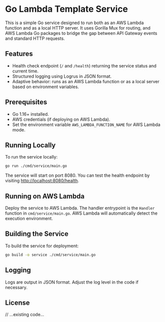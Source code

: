 # Go Lambda Template Service

This is a simple Go service designed to run both as an AWS Lambda function and as a local HTTP server. It uses Gorilla Mux for routing, and AWS Lambda Go packages to bridge the gap between API Gateway events and standard HTTP requests.

## Features

- Health check endpoint (`/` and `/health`) returning the service status and current time.
- Structured logging using Logrus in JSON format.
- Adaptive behavior: runs as an AWS Lambda function or as a local server based on environment variables.

## Prerequisites

- Go 1.16+ installed.
- AWS credentials (if deploying on AWS Lambda).
- Set the environment variable `AWS_LAMBDA_FUNCTION_NAME` for AWS Lambda mode.

## Running Locally

To run the service locally:

```bash
go run ./cmd/service/main.go
```

The service will start on port 8080. You can test the health endpoint by visiting [http://localhost:8080/health](http://localhost:8080/health).

## Running on AWS Lambda

Deploy the service to AWS Lambda. The handler entrypoint is the `Handler` function in `cmd/service/main.go`. AWS Lambda will automatically detect the execution environment.

## Building the Service

To build the service for deployment:

```bash
go build -o service ./cmd/service/main.go
```

## Logging

Logs are output in JSON format. Adjust the log level in the code if necessary.

## License

// ...existing code...
